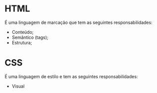 # HTML
É uma linguagem de marcação que tem as seguintes responsabilidades:

- Conteúdo;
- Semântico (tags);
- Estrutura;

# CSS
É uma linguagem de estilo e tem as seguintes responsabilidades:

- Visual